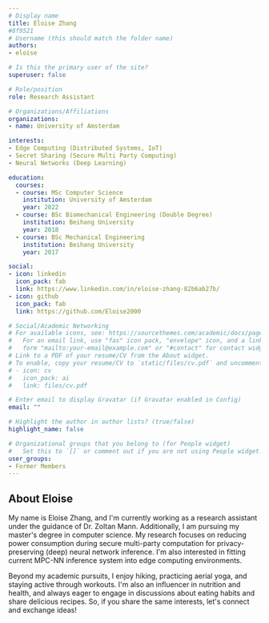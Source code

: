 ```yaml
---
# Display name
title: Eloise Zhang
#8f9521
# Username (this should match the folder name)
authors:
- eloise

# Is this the primary user of the site?
superuser: false

# Role/position
role: Research Assistant

# Organizations/Affiliations
organizations:
- name: University of Amsterdam

interests:
- Edge Computing (Distributed Systems, IoT)
- Secret Sharing (Secure Multi Party Computing)
- Neural Networks (Deep Learning)

education:
  courses:
  - course: MSc Computer Science
    institution: University of Amsterdam
    year: 2022
  - course: BSc Biomechanical Engineering (Double Degree)
    institution: Beihang University
    year: 2018
  - course: BSc Mechanical Engineering
    institution: Beihang University
    year: 2017

social:
- icon: linkedin
  icon_pack: fab
  link: https://www.linkedin.com/in/eloise-zhang-82b6ab27b/
- icon: github
  icon_pack: fab
  link: https://github.com/Eloise2000

# Social/Academic Networking
# For available icons, see: https://sourcethemes.com/academic/docs/page-builder/#icons
#   For an email link, use "fas" icon pack, "envelope" icon, and a link in the
#   form "mailto:your-email@example.com" or "#contact" for contact widget.
# Link to a PDF of your resume/CV from the About widget.
# To enable, copy your resume/CV to `static/files/cv.pdf` and uncomment the lines below.
# - icon: cv
#   icon_pack: ai
#   link: files/cv.pdf

# Enter email to display Gravatar (if Gravatar enabled in Config)
email: ""

# Highlight the author in author lists? (true/false)
highlight_name: false

# Organizational groups that you belong to (for People widget)
#   Set this to `[]` or comment out if you are not using People widget.
user_groups:
- Former Members
---
```


<H2>About Eloise</H2>
<p>
My name is Eloise Zhang, and I'm currently working as a research assistant under the guidance of Dr. Zoltan Mann. Additionally, I am pursuing my master's degree in computer science. My research focuses on reducing power consumption during secure multi-party computation for privacy-preserving (deep) neural network inference. I'm also interested in fitting current MPC-NN inference system into edge computing environments.

Beyond my academic pursuits, I enjoy hiking, practicing aerial yoga, and staying active through workouts. I'm also an influencer in nutrition and health, and always eager to engage in discussions about eating habits and share delicious recipes. So, if you share the same interests, let's connect and exchange ideas!
</p>
